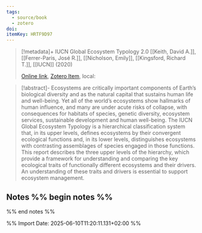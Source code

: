 ```yaml
---
tags:
  - source/book
  - zotero
doi: 
itemKey: HRTF9D97
---
```

>[!metadata]+
> IUCN Global Ecosystem Typology 2.0
> [[Keith, David A.]], [[Ferrer-Paris, José R.]], [[Nicholson, Emily]], [[Kingsford, Richard T.]], 
> [[IUCN]] (2020)
> 
> [Online link](https://portals.iucn.org/library/node/49250), [Zotero Item](zotero://select/library/items/HRTF9D97), local: 

>[!abstract]-
>Ecosystems are critically important components of&nbsp;Earth’s biological diversity and as the natural capital that sustains human life and well-being. Yet all of&nbsp;the world’s ecosystems show hallmarks of human&nbsp;influence, and many are under acute risks of collapse,&nbsp;with consequences for habitats of species, genetic&nbsp;diversity, ecosystem services, sustainable development&nbsp;and human well-being. The IUCN Global Ecosystem Typology is a hierarchical&nbsp;classification system that, in its upper levels, defines ecosystems by their convergent ecological functions and, in its lower levels, distinguishes ecosystems with contrasting assemblages of species engaged in those functions. This report describes the three upper levels of the hierarchy, which provide a framework for understanding and comparing the key ecological traits of functionally different ecosystems and their drivers. An understanding of these traits and drivers is essential to support ecosystem management.

## Notes %% begin notes %%

%% end notes %%

%% Import Date: 2025-06-10T11:20:11.131+02:00 %%
